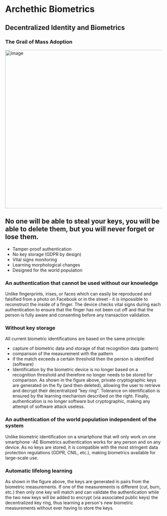 # Archethic Biometrics
## Decentralized Identity and Biometrics
### The Grail of Mass Adoption

<img width="509" alt="image" src="https://user-images.githubusercontent.com/75987671/165687059-1d31cb76-9f24-44bd-9c9e-2dbda7d29c04.png">


## No one will be able to steal your keys, you will be able to delete them, but you will never forget or lose them. 
- Tamper-proof authentication 
- No key storage (GDPR by design)
- Vital signs monitoring
- Learning morphological changes
- Designed for the world population

### An authentication that cannot be used without our knowledge
Unlike fingerprints, irises, or faces which can easily be reproduced and falsified
from a photo on Facebook or in the street - it is impossible to reconstruct the
inside of a finger. The device checks vital signs during each authentication to
ensure that the finger has not been cut off and that the person is fully aware and
consenting before any transaction validation.

### Without key storage
All current biometric identifications are based on the same principle: 
- capture of biometric data and storage of that recognition data (pattern) 
- comparison of the measurement with the pattern 
- if the match exceeds a certain threshold then the person is identified (software) 
- Identification by the biometric device is no longer based on a recognition threshold and therefore no longer needs to be stored for comparison. As shown in the figure above, private cryptographic keys are generated on the fly (and then deleted), allowing the user to retrieve and decrypt their decentralized "key ring". Tolerance on identification is ensured by the learning mechanism described on the right. Finally, authentication is no longer software but cryptographic, making any attempt of software attack useless. 

### An authentication of the world population independent of the system
Unlike biometric identification on a smartphone that will only work on one smartphone -AE Biometrics authentication works for any person and on any device. As no keys are stored, it is compatible with the most stringent data protection regulations (GDPR, CNIL, etc.), making biometrics available for large-scale use.

### Automatic lifelong learning
As shown in the figure above, the keys are generated in pairs from the biometric measurements. If one of the measurements is different (cut, burn, etc.) then only one key will match and can validate the authentication while the two new keys will be added to encrypt (via associated public keys) the decentralized key ring, thus learning a person's new biometric measurements without ever having to store the keys.
